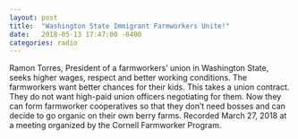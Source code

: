 ```yaml
---
layout: post
title:  "Washington State Immigrant Farmworkers Unite!"
date:   2018-05-13 17:47:00 -0400
categories: radio
---
```


Ramon Torres, President of a farmworkers’ union in Washington State, seeks higher wages, respect and better working conditions. The farmworkers want better chances for their kids. This takes a union contract. They do not want high-paid union officers negotiating for them. Now they can form farmworker cooperatives so that they don’t need bosses and can decide to go organic on their own berry farms. Recorded March 27, 2018 at a meeting organized by the Cornell Farmworker Program. 
